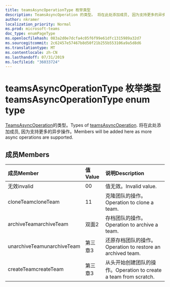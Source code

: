 ```yaml
---
title: teamsAsyncOperationType 枚举类型
description: TeamsAsyncOperation 的类型。 将在此处添加成员, 因为支持更多的异步操作。
author: nkramer
localization_priority: Normal
ms.prod: microsoft-teams
doc_type: enumPageType
ms.openlocfilehash: 083a2d0e7dcfa4c05f6f99e61dfc1315989a32d7
ms.sourcegitcommit: 2c62457e57467b8d50f21b255b553106a9a5d8d6
ms.translationtype: MT
ms.contentlocale: zh-CN
ms.lasthandoff: 07/31/2019
ms.locfileid: "36033724"
---
```

# <a name="teamsasyncoperationtype-enum-type"></a><span data-ttu-id="afc07-104">teamsAsyncOperationType 枚举类型</span><span class="sxs-lookup"><span data-stu-id="afc07-104">teamsAsyncOperationType enum type</span></span>



<span data-ttu-id="afc07-105">[TeamsAsyncOperation](teamsasyncoperation.md)的类型。</span><span class="sxs-lookup"><span data-stu-id="afc07-105">Types of [teamsAsyncOperation](teamsasyncoperation.md).</span></span> <span data-ttu-id="afc07-106">将在此处添加成员, 因为支持更多的异步操作。</span><span class="sxs-lookup"><span data-stu-id="afc07-106">Members will be added here as more async operations are supported.</span></span>

## <a name="members"></a><span data-ttu-id="afc07-107">成员</span><span class="sxs-lookup"><span data-stu-id="afc07-107">Members</span></span>

| <span data-ttu-id="afc07-108">成员</span><span class="sxs-lookup"><span data-stu-id="afc07-108">Member</span></span> | <span data-ttu-id="afc07-109">值</span><span class="sxs-lookup"><span data-stu-id="afc07-109">Value</span></span>| <span data-ttu-id="afc07-110">说明</span><span class="sxs-lookup"><span data-stu-id="afc07-110">Description</span></span> |
|:---------------|:--------|:----------|
|<span data-ttu-id="afc07-111">无效</span><span class="sxs-lookup"><span data-stu-id="afc07-111">invalid</span></span>|<span data-ttu-id="afc07-112">0</span><span class="sxs-lookup"><span data-stu-id="afc07-112">0</span></span>|<span data-ttu-id="afc07-113">值无效。</span><span class="sxs-lookup"><span data-stu-id="afc07-113">Invalid value.</span></span>|
|<span data-ttu-id="afc07-114">cloneTeam</span><span class="sxs-lookup"><span data-stu-id="afc07-114">cloneTeam</span></span>|<span data-ttu-id="afc07-115">1</span><span class="sxs-lookup"><span data-stu-id="afc07-115">1</span></span>|<span data-ttu-id="afc07-116">克隆团队的操作。</span><span class="sxs-lookup"><span data-stu-id="afc07-116">Operation to clone a team.</span></span>|
|<span data-ttu-id="afc07-117">archiveTeam</span><span class="sxs-lookup"><span data-stu-id="afc07-117">archiveTeam</span></span>|<span data-ttu-id="afc07-118">双面</span><span class="sxs-lookup"><span data-stu-id="afc07-118">2</span></span>|<span data-ttu-id="afc07-119">存档团队的操作。</span><span class="sxs-lookup"><span data-stu-id="afc07-119">Operation to archive a team.</span></span>|
|<span data-ttu-id="afc07-120">unarchiveTeam</span><span class="sxs-lookup"><span data-stu-id="afc07-120">unarchiveTeam</span></span>|<span data-ttu-id="afc07-121">第三章</span><span class="sxs-lookup"><span data-stu-id="afc07-121">3</span></span>|<span data-ttu-id="afc07-122">还原存档团队的操作。</span><span class="sxs-lookup"><span data-stu-id="afc07-122">Operation to restore an archived team.</span></span>|
|<span data-ttu-id="afc07-123">createTeam</span><span class="sxs-lookup"><span data-stu-id="afc07-123">createTeam</span></span>|<span data-ttu-id="afc07-124">第三章</span><span class="sxs-lookup"><span data-stu-id="afc07-124">3</span></span>|<span data-ttu-id="afc07-125">从头开始创建团队的操作。</span><span class="sxs-lookup"><span data-stu-id="afc07-125">Operation to create a team from scratch.</span></span>|

